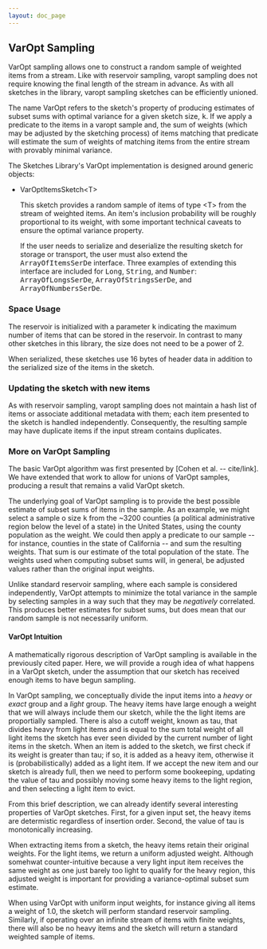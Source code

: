 ```yaml
---
layout: doc_page
---
```


## VarOpt Sampling

VarOpt sampling allows one to construct a random sample of weighted items from a stream. Like with reservoir sampling, varopt sampling does not require knowing the final length of the stream in advance. As with all sketches in the library, varopt sampling sketches can be efficiently unioned.

The name VarOpt refers to the sketch's property of producing estimates of subset sums with optimal variance for a given sketch size, <tt>k</tt>. If we apply a predicate to the items in a varopt sample and, the sum of weights (which may be adjusted by the sketching process) of items matching that predicate will estimate the sum of weights of matching items from the entire stream with provably minimal variance.

The Sketches Library's VarOpt implementation is designed around generic objects:

* VarOptItemsSketch&lt;T&gt;

    This sketch provides a random sample of items of type &lt;T&gt; from the stream of weighted items.
    An item's inclusion probability will be roughly proportional to its weight, with some
    important technical caveats to ensure the optimal variance property.

    If the user needs to serialize and deserialize the resulting sketch for storage or transport, 
    the user must also extend the <tt>ArrayOfItemsSerDe</tt> interface. Three examples of 
    extending this interface are included for <tt>Long</tt>,
    <tt>String</tt>, and <tt>Number</tt>: <tt>ArrayOfLongsSerDe</tt>, <tt>ArrayOfStringsSerDe</tt>,
    and <tt>ArrayOfNumbersSerDe</tt>.
    

### Space Usage

The reservoir is initialized with a parameter <tt>k</tt> indicating the maximum number of items 
that can be stored in the reservoir. In contrast to many other sketches in this library, the size does
not need to be a power of 2.

When serialized, these sketches use 16 bytes of header data in addition to the serialized size of the
items in the sketch.


### Updating the sketch with new items

As with reservoir sampling, varopt sampling does not maintain a hash list of items or associate additional metadata with them;
each item presented to the sketch is handled independently. Consequently, the resulting sample may have
duplicate items if the input stream contains duplicates.


### More on VarOpt Sampling

The basic VarOpt algorithm was first presented by [Cohen et al. -- cite/link]. We have extended that work to allow for unions of VarOpt samples, producing a result that remains a valid VarOpt sketch.

The underlying goal of VarOpt sampling is to provide the best possible estimate of subset sums of items in the sample. As an example, we might select a sample o size <tt>k</tt> from the ~3200 counties (a political administrative region below the level of a state) in the United States, using the county population as the weight. We could then apply a predicate to our sample -- for instance, counties in the state of California -- and sum the resulting weights. That sum is our estimate of the total population of the state. The weights used when computing subset sums will, in general, be adjusted values rather than the original input weights.

Unlike standard reservoir sampling, where each sample is considered independently, VarOpt attempts to minimize the total variance in the sample by selecting samples in a way such that they may be <em>negatively</em> correlated. This produces better estimates for subset sums, but does mean that our random sample is not necessarily uniform.

#### VarOpt Intuition

A mathematically rigorous description of VarOpt sampling is available in the previously cited paper. Here, we will provide a rough idea of what happens in a VarOpt sketch, under the assumption that our sketch has received enough items to have begun sampling.

In VarOpt sampling, we conceptually divide the input items into a <em>heavy</em> or <em>exact</em> group and a <em>light</em> group. The heavy items have large enough a weight that we will always include them our sketch, while the the light items are proportially sampled. There is also a cutoff weight, known as tau, that divides heavy from light items and is equal to the sum total weight of all light items the sketch has ever seen divided by the current number of light items in the sketch. When an item is added to the sketch, we first check if its weight is greater than tau; if so, it is added as a heavy item, otherwise it is (probabilistically) added as a light item. If we accept the new item and our sketch is already full, then we need to perform some bookeeping, updating the value of tau and possibly moving some heavy items to the light region, and then selecting a light item to evict.

From this brief description, we can already identify several interesting properties of VarOpt sketches. First, for a given input set, the heavy items are determistic regardless of insertion order. Second, the value of tau is monotonically increasing.

When extracting items from a sketch, the heavy items retain their original weights. For the light items, we return a uniform adjusted weight. Although somehwat counter-intuitive because a very light input item receives the same weight as one just barely too light to qualify for the heavy region, this adjusted weight is important for providing a variance-optimal subset sum estimate.

When using VarOpt with uniform input weights, for instance giving all items a weight of 1.0, the sketch will perform standard reservoir sampling. Similarly, if operating over an infinite stream of items with finite weights, there will also be no heavy items and the sketch will return a standard weighted sample of items.
